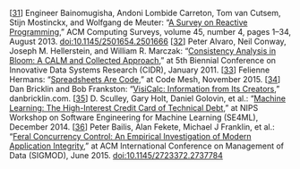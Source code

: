 [[31](ch12.html#Bainomugisha2013bh-marker)] Engineer Bainomugisha, Andoni Lombide Carreton,
Tom van Cutsem, Stijn Mostinckx, and Wolfgang de Meuter:
“[A Survey on Reactive
Programming](http://soft.vub.ac.be/Publications/2012/vub-soft-tr-12-13.pdf),” ACM Computing Surveys, volume 45, number 4, pages 1–34, August 2013.
[doi:10.1145/2501654.2501666](http://dx.doi.org/10.1145/2501654.2501666) [[32](ch12.html#Alvaro2011wn-marker)] Peter
Alvaro, Neil Conway, Joseph M. Hellerstein, and William R. Marczak:
“[Consistency Analysis in Bloom: A CALM
and Collected Approach](http://www.eecs.berkeley.edu/~palvaro/cidr11.pdf),” at 5th Biennial Conference on Innovative Data Systems Research
(CIDR), January 2011. [[33](ch12.html#Hermans2015ws-marker)] Felienne Hermans:
“[Spreadsheets Are Code](https://vimeo.com/145492419),” at Code Mesh, November
2015. [[34](ch12.html#BricklinVisiCalc-marker)] Dan Bricklin and Bob
Frankston: “[VisiCalc: Information from Its
Creators](http://danbricklin.com/visicalc.htm),” danbricklin.com. [[35](ch12.html#Sculley2014un-marker)] D. Sculley, Gary Holt, Daniel Golovin, et al.:
“[Machine Learning: The High-Interest Credit
Card of Technical Debt](http://research.google.com/pubs/pub43146.html),” at NIPS Workshop on Software Engineering for Machine Learning
(SE4ML), December 2014. [[36](ch12.html#Bailis2015dn-marker)] Peter Bailis, Alan Fekete, Michael J Franklin,
et al.: “[Feral Concurrency Control: An
Empirical Investigation of Modern Application Integrity](http://www.bailis.org/papers/feral-sigmod2015.pdf),” at ACM International Conference on
Management of Data (SIGMOD), June 2015.
[doi:10.1145/2723372.2737784](http://dx.doi.org/10.1145/2723372.2737784)